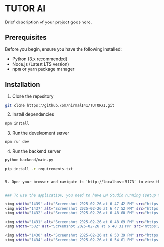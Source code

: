 # TUTOR AI

Brief description of your project goes here.

## Prerequisites

Before you begin, ensure you have the following installed:
- Python (3.x recommended)
- Node.js (Latest LTS version)
- npm or yarn package manager

## Installation

1. Clone the repository

```bash
git clone https://github.com/nirmal141/TUTORAI.git
```

2. Install dependencies

```bash
npm install
```

3. Run the development server

```bash
npm run dev
```

4. Run the backend server

```bash
python backend/main.py
```

```bash
pip install -r requirements.txt


5. Open your browser and navigate to `http://localhost:5173` to view the application.


### To use the application, you need to have LM Studio running (setup the url for that), and the API key for OpenAI.

<img width="1439" alt="Screenshot 2025-02-26 at 6 47 42 PM" src="https://github.com/user-attachments/assets/bcb587cf-91b9-4a2a-9712-50c84e014cd1" /> 
<img width="1437" alt="Screenshot 2025-02-26 at 6 47 52 PM" src="https://github.com/user-attachments/assets/e2627932-674b-4e36-be1e-b95ee72cc6d9" />
<img width="1432" alt="Screenshot 2025-02-26 at 6 48 00 PM" src="https://github.com/user-attachments/assets/07cd0722-cf30-484e-a9a2-14438a16b61c" />

<img width="1431" alt="Screenshot 2025-02-26 at 6 48 09 PM" src="https://github.com/user-attachments/assets/dc42205c-94e4-4975-a17d-d38959394ba5" />
<img width="582" alt="Screenshot 2025-02-26 at 6 48 31 PM" src="https://github.com/user-attachments/assets/d6a697f4-f45e-4659-9b3c-88b5c891f5b6" />

<img width="1430" alt="Screenshot 2025-02-26 at 6 53 39 PM" src="https://github.com/user-attachments/assets/b714e833-cc48-47ae-8e69-f276defa8e23" />
<img width="1434" alt="Screenshot 2025-02-26 at 6 54 01 PM" src="https://github.com/user-attachments/assets/77631fb3-efc0-48f0-a9d5-41b888888961" />
